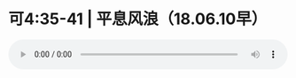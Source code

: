 # 可4:35-41 | 平息风浪（18.06.10早） 

<audio style="width: 100%;" preload="false" controls controlslist="nodownload"><source src="//file.simai.life/audio/mp3/old/25301.mp3" type="audio/mpeg">Your browser does not support the audio element.</audio>


